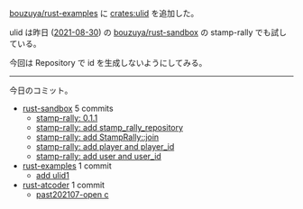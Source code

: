 [bouzuya/rust-examples] に [crates:ulid] を追加した。

ulid は昨日 ([2021-08-30]) の [bouzuya/rust-sandbox] の stamp-rally でも試している。

今回は Repository で id を生成しないようにしてみる。

---

今日のコミット。

- [rust-sandbox](https://github.com/bouzuya/rust-sandbox) 5 commits
  - [stamp-rally: 0.1.1](https://github.com/bouzuya/rust-sandbox/commit/b414d7807a496722e6e90cf86d90b2023d9d09e0)
  - [stamp-rally: add stamp_rally_repository](https://github.com/bouzuya/rust-sandbox/commit/583cdc3a4131a23c338713f00f92298c6fc52e7b)
  - [stamp-rally: add StampRally::join](https://github.com/bouzuya/rust-sandbox/commit/8a8004c42a10e054956e5dde532e1f3d27d244f1)
  - [stamp-rally: add player and player_id](https://github.com/bouzuya/rust-sandbox/commit/8131d3b98c69d01c8e49bff4a195c69ec6a0de84)
  - [stamp-rally: add user and user_id](https://github.com/bouzuya/rust-sandbox/commit/65c17e2ff8a21de26e961c8c00aa4d6e6bdbce24)
- [rust-examples](https://github.com/bouzuya/rust-examples) 1 commit
  - [add ulid1](https://github.com/bouzuya/rust-examples/commit/cb7b2f794183478db1e9fb25562c4a011036570b)
- [rust-atcoder](https://github.com/bouzuya/rust-atcoder) 1 commit
  - [past202107-open c](https://github.com/bouzuya/rust-atcoder/commit/f5a1abb038b5b8323e4dd5ad2c0a1156f46d156f)

[2021-08-30]: https://blog.bouzuya.net/2021/08/30/
[bouzuya/rust-examples]: https://github.com/bouzuya/rust-examples
[bouzuya/rust-sandbox]: https://github.com/bouzuya/rust-sandbox
[crates:ulid]: https://crates.io/crates/ulid
